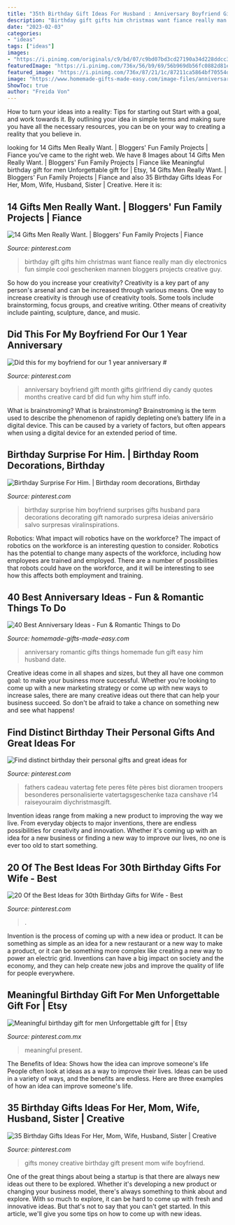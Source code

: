```yaml
---
title: "35th Birthday Gift Ideas For Husband : Anniversary Boyfriend Gift Month Gifts Girlfriend Diy Candy Quotes Months Creative Card Bf Did Fun Why Him Stuff Info"
description: "Birthday gift gifts him christmas want fiance really man diy electronics fun simple cool geschenken mannen bloggers projects creative guy"
date: "2023-02-03"
categories:
- "ideas"
tags: ["ideas"]
images:
- "https://i.pinimg.com/originals/c9/bd/07/c9bd07bd3cd27190a34d228ddcc3ba62.jpg"
featuredImage: "https://i.pinimg.com/736x/56/b9/69/56b969db56fc0882d81e0049135c7bdf--creative-money-gifts-gift-money.jpg"
featured_image: "https://i.pinimg.com/736x/87/21/1c/87211ca5864bf70554d91db53ed10e87--boyfriend-birthday-gifts-gift-for-men.jpg?b=t"
image: "https://www.homemade-gifts-made-easy.com/image-files/anniversary-ideas-romantic-2-600x860.jpg"
ShowToc: true
author: "Freida Von"
---
```



How to turn your ideas into a reality: Tips for starting out
Start with a goal, and work towards it. By outlining your idea in simple terms and making sure you have all the necessary resources, you can be on your way to creating a reality that you believe in.

	

		
looking for 14 Gifts Men Really Want. | Bloggers&#039; Fun Family Projects | Fiance you've came to the right web. We have 8 Images about 14 Gifts Men Really Want. | Bloggers&#039; Fun Family Projects | Fiance like Meaningful birthday gift for men Unforgettable gift for | Etsy, 14 Gifts Men Really Want. | Bloggers&#039; Fun Family Projects | Fiance and also 35 Birthday Gifts Ideas For Her, Mom, Wife, Husband, Sister | Creative. Here it is:
		
    
## 14 Gifts Men Really Want. | Bloggers&#039; Fun Family Projects | Fiance

<img loading=lazy src="https://i.pinimg.com/736x/87/21/1c/87211ca5864bf70554d91db53ed10e87--boyfriend-birthday-gifts-gift-for-men.jpg?b=t" onerror="this.onerror=null;this.src='https://tse3.mm.bing.net/th?id=OIP.J27iE00G_4CdSLj2Gzz9wgHaLH&amp;pid=15.1';" alt="14 Gifts Men Really Want. | Bloggers&#039; Fun Family Projects | Fiance">

_Source: pinterest.com_

>birthday gift gifts him christmas want fiance really man diy electronics fun simple cool geschenken mannen bloggers projects creative guy. 

	

So how do you increase your creativity?
Creativity is a key part of any person's arsenal and can be increased through various means. One way to increase creativity is through use of creativity tools. Some tools include brainstorming, focus groups, and creative writing. Other means of creativity include painting, sculpture, dance, and music.

    
## Did This For My Boyfriend For Our 1 Year Anniversary #

<img loading=lazy src="https://i.pinimg.com/736x/e3/7a/c2/e37ac2e5d73710ef7e04520e21e1416d.jpg" onerror="this.onerror=null;this.src='https://tse1.mm.bing.net/th?id=OIP.iyM7KTki8sgj-o0yLw2ozwHaNJ&amp;pid=15.1';" alt="Did this for my boyfriend for our 1 year anniversary #">

_Source: pinterest.com_

>anniversary boyfriend gift month gifts girlfriend diy candy quotes months creative card bf did fun why him stuff info. 

	

What is brainstroming?
What is brainstroming? Brainstroming is the term used to describe the phenomenon of rapidly depleting one’s battery life in a digital device. This can be caused by a variety of factors, but often appears when using a digital device for an extended period of time.

    
## Birthday Surprise For Him. | Birthday Room Decorations, Birthday

<img loading=lazy src="https://i.pinimg.com/736x/c0/de/21/c0de2146a08a642605b98250e917234b--birthday-ideas-for-him-surprise-birthday-surprises-for-him.jpg" onerror="this.onerror=null;this.src='https://tse4.mm.bing.net/th?id=OIP.2roixdb5lNpzdRSfFrBsmgHaKR&amp;pid=15.1';" alt="Birthday Surprise For Him. | Birthday room decorations, Birthday">

_Source: pinterest.com_

>birthday surprise him boyfriend surprises gifts husband para decorations decorating gift namorado surpresa ideias aniversário salvo surpresas viralinspirations. 

	

Robotics: What impact will robotics have on the workforce?
The impact of robotics on the workforce is an interesting question to consider. Robotics has the potential to change many aspects of the workforce, including how employees are trained and employed. There are a number of possibilities that robots could have on the workforce, and it will be interesting to see how this affects both employment and training.

    
## 40 Best Anniversary Ideas - Fun &amp; Romantic Things To Do

<img loading=lazy src="https://www.homemade-gifts-made-easy.com/image-files/anniversary-ideas-romantic-2-600x860.jpg" onerror="this.onerror=null;this.src='https://tse1.mm.bing.net/th?id=OIP.g1TNecGWj7zumAXQN9dchwHaKn&amp;pid=15.1';" alt="40 Best Anniversary Ideas - Fun &amp; Romantic Things to Do">

_Source: homemade-gifts-made-easy.com_

>anniversary romantic gifts things homemade fun gift easy him husband date. 

	

Creative ideas come in all shapes and sizes, but they all have one common goal: to make your business more successful. Whether you're looking to come up with a new marketing strategy or come up with new ways to increase sales, there are many creative ideas out there that can help your business succeed. So don't be afraid to take a chance on something new and see what happens!

    
## Find Distinct Birthday Their Personal Gifts And Great Ideas For

<img loading=lazy src="https://i.pinimg.com/736x/34/41/73/344173efac4ed0eaff0f6cc2b391d92d.jpg" onerror="this.onerror=null;this.src='https://tse3.mm.bing.net/th?id=OIP.WDYKECzVLrdeibq4p-XYvgHaJ3&amp;pid=15.1';" alt="Find distinct birthday their personal gifts and great ideas for">

_Source: pinterest.com_

>fathers cadeau vatertag fete peres fête pères bist dioramen troopers besonderes personalisierte vatertagsgeschenke taza canshave r14 raiseyouraim diychristmasgift. 

	

Invention ideas range from making a new product to improving the way we live. From everyday objects to major inventions, there are endless possibilities for creativity and innovation. Whether it's coming up with an idea for a new business or finding a new way to improve our lives, no one is ever too old to start something.

    
## 20 Of The Best Ideas For 30th Birthday Gifts For Wife - Best

<img loading=lazy src="https://i.pinimg.com/originals/c9/bd/07/c9bd07bd3cd27190a34d228ddcc3ba62.jpg" onerror="this.onerror=null;this.src='https://tse1.mm.bing.net/th?id=OIP.Kt_aPBCTlv1MhL6TEJlqfQHaJ4&amp;pid=15.1';" alt="20 Of the Best Ideas for 30th Birthday Gifts for Wife - Best">

_Source: pinterest.com_

>. 

	

Invention is the process of coming up with a new idea or product. It can be something as simple as an idea for a new restaurant or a new way to make a product, or it can be something more complex like creating a new way to power an electric grid. Inventions can have a big impact on society and the economy, and they can help create new jobs and improve the quality of life for people everywhere.

    
## Meaningful Birthday Gift For Men Unforgettable Gift For | Etsy

<img loading=lazy src="https://i.pinimg.com/736x/1c/99/5a/1c995ae24e7dc65a123f8c4ddd8ab776.jpg" onerror="this.onerror=null;this.src='https://tse1.mm.bing.net/th?id=OIP.DzXE8QLsbnkU6U8KMVGUZAHaJ3&amp;pid=15.1';" alt="Meaningful birthday gift for men Unforgettable gift for | Etsy">

_Source: pinterest.com.mx_

>meaningful present. 

	

The Benefits of Idea: Shows how the idea can improve someone's life
People often look at ideas as a way to improve their lives. Ideas can be used in a variety of ways, and the benefits are endless. Here are three examples of how an idea can improve someone's life.

    
## 35 Birthday Gifts Ideas For Her, Mom, Wife, Husband, Sister | Creative

<img loading=lazy src="https://i.pinimg.com/736x/56/b9/69/56b969db56fc0882d81e0049135c7bdf--creative-money-gifts-gift-money.jpg" onerror="this.onerror=null;this.src='https://tse4.mm.bing.net/th?id=OIP.RWVgQgo3zYgrAp7mtZOotAHaJ3&amp;pid=15.1';" alt="35 Birthday Gifts Ideas For Her, Mom, Wife, Husband, Sister | Creative">

_Source: pinterest.com_

>gifts money creative birthday gift present mom wife boyfriend. 

	

One of the great things about being a startup is that there are always new ideas out there to be explored. Whether it's developing a new product or changing your business model, there's always something to think about and explore. With so much to explore, it can be hard to come up with fresh and innovative ideas. But that's not to say that you can't get started. In this article, we'll give you some tips on how to come up with new ideas.

